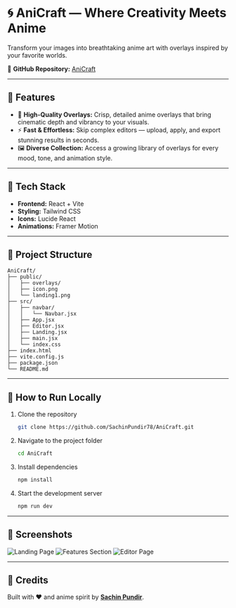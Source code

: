 # 🌀 AniCraft — Where Creativity Meets Anime

Transform your images into breathtaking anime art with overlays inspired by your favorite worlds.

🔗 **GitHub Repository:** [AniCraft](https://github.com/SachinPundir78/AniCraft)

---

## 🌟 Features

- 🎨 **High-Quality Overlays:** Crisp, detailed anime overlays that bring cinematic depth and vibrancy to your visuals.
- ⚡ **Fast & Effortless:** Skip complex editors — upload, apply, and export stunning results in seconds.
- 🖼️ **Diverse Collection:** Access a growing library of overlays for every mood, tone, and animation style.

---

## 🧩 Tech Stack

- **Frontend:** React + Vite
- **Styling:** Tailwind CSS
- **Icons:** Lucide React
- **Animations:** Framer Motion

---

## 📂 Project Structure

```
AniCraft/
├── public/
│   ├── overlays/
│   ├── icon.png
│   └── landing1.png
├── src/
│   ├── navbar/
│   │   └── Navbar.jsx
│   ├── App.jsx
│   ├── Editor.jsx
│   ├── Landing.jsx
│   ├── main.jsx
│   └── index.css
├── index.html
├── vite.config.js
├── package.json
└── README.md
```

---

## 🚀 How to Run Locally

1. Clone the repository  
   ```bash
   git clone https://github.com/SachinPundir78/AniCraft.git
   ```

2. Navigate to the project folder  
   ```bash
   cd AniCraft
   ```

3. Install dependencies  
   ```bash
   npm install
   ```

4. Start the development server  
   ```bash
   npm run dev
   ```

---

## 📸 Screenshots

![Landing Page](l1.png)
![Features Section](l2.png)
![Editor Page](l3.png)

---

## 💖 Credits

Built with ❤️ and anime spirit by **[Sachin Pundir](https://github.com/SachinPundir78)**.
